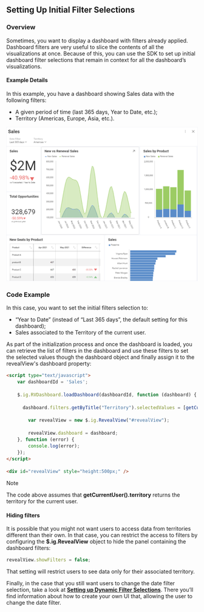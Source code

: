 ## Setting Up Initial Filter Selections

### Overview

Sometimes, you want to display a dashboard with filters already applied.
Dashboard filters are very useful to slice the contents of all the
visualizations at once. Because of this, you can use the SDK to set up initial
dashboard filter selections that remain in context for all the
dashboard’s visualizations.

#### Example Details

In this example, you have a dashboard showing Sales data with the
following filters:
  - A given period of time (last 365 days, Year to Date, etc.);
  - Territory (Americas, Europe, Asia, etc.).

![sales-data\_example](images/sales-data_example.png)

### Code Example

In this case, you want to set the initial filters selection to:
  - “Year to Date” (instead of “Last 365 days”, the default setting for
    this dashboard);
  - Sales associated to the Territory of the current user.

As part of the initialization process and once the dashboard is loaded,
you can retrieve the list of filters in the dashboard and use these
filters to set the selected values though the dashboard object and finally assign it to the revealView's dashboard property:

``` html
<script type="text/javascript">
    var dashboardId = 'Sales';

    $.ig.RVDashboard.loadDashboard(dashboardId, function (dashboard) {

      dashboard.filters.getByTitle("Territory").selectedValues = [getCurrentUser().territory]

        var revealView = new $.ig.RevealView("#revealView");

        revealView.dashboard = dashboard;
    }, function (error) {
        console.log(error);
    });
</script>

<div id="revealView" style="height:500px;" />
```

> [!NOTE]
> The code above assumes that **getCurrentUser().territory** returns the territory for the current user.

#### Hiding filters

It is possible that you might not want users to access data from
territories different than their own. In that case, you can restrict the
access to filters by configuring the
__$.ig.RevealView__ object to
hide the panel containing the dashboard filters:

``` js
revealView.showFilters = false;
```

That setting will restrict users to see data only for their associated
territory.

Finally, in the case that you still want users to change the date filter
selection, take a look at [**Setting up Dynamic Filter Selections**](setting-dynamic-filters.md). There you’ll find information about how to create your own UI that, allowing the user to change the date filter.
